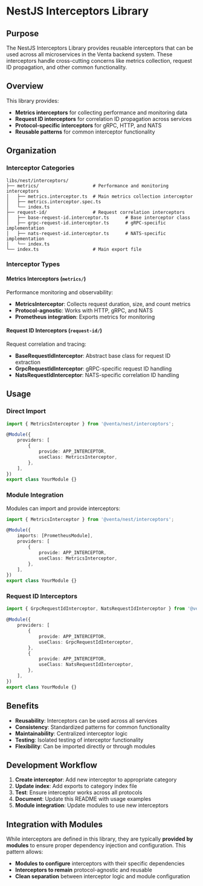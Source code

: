 # NestJS Interceptors Library

## Purpose

The NestJS Interceptors Library provides reusable interceptors that can be used across all microservices in the Venta backend system. These interceptors handle cross-cutting concerns like metrics collection, request ID propagation, and other common functionality.

## Overview

This library provides:

- **Metrics interceptors** for collecting performance and monitoring data
- **Request ID interceptors** for correlation ID propagation across services
- **Protocol-specific interceptors** for gRPC, HTTP, and NATS
- **Reusable patterns** for common interceptor functionality

## Organization

### Interceptor Categories

```
libs/nest/interceptors/
├── metrics/                    # Performance and monitoring interceptors
│   ├── metrics.interceptor.ts  # Main metrics collection interceptor
│   ├── metrics.interceptor.spec.ts
│   └── index.ts
├── request-id/                 # Request correlation interceptors
│   ├── base-request-id.interceptor.ts      # Base interceptor class
│   ├── grpc-request-id.interceptor.ts      # gRPC-specific implementation
│   ├── nats-request-id.interceptor.ts      # NATS-specific implementation
│   └── index.ts
└── index.ts                    # Main export file
```

### Interceptor Types

#### **Metrics Interceptors** (`metrics/`)

Performance monitoring and observability:

- **MetricsInterceptor**: Collects request duration, size, and count metrics
- **Protocol-agnostic**: Works with HTTP, gRPC, and NATS
- **Prometheus integration**: Exports metrics for monitoring

#### **Request ID Interceptors** (`request-id/`)

Request correlation and tracing:

- **BaseRequestIdInterceptor**: Abstract base class for request ID extraction
- **GrpcRequestIdInterceptor**: gRPC-specific request ID handling
- **NatsRequestIdInterceptor**: NATS-specific correlation ID handling

## Usage

### Direct Import

```typescript
import { MetricsInterceptor } from '@venta/nest/interceptors';

@Module({
	providers: [
		{
			provide: APP_INTERCEPTOR,
			useClass: MetricsInterceptor,
		},
	],
})
export class YourModule {}
```

### Module Integration

Modules can import and provide interceptors:

```typescript
import { MetricsInterceptor } from '@venta/nest/interceptors';

@Module({
	imports: [PrometheusModule],
	providers: [
		{
			provide: APP_INTERCEPTOR,
			useClass: MetricsInterceptor,
		},
	],
})
export class YourModule {}
```

### Request ID Interceptors

```typescript
import { GrpcRequestIdInterceptor, NatsRequestIdInterceptor } from '@venta/nest/interceptors';

@Module({
	providers: [
		{
			provide: APP_INTERCEPTOR,
			useClass: GrpcRequestIdInterceptor,
		},
		{
			provide: APP_INTERCEPTOR,
			useClass: NatsRequestIdInterceptor,
		},
	],
})
export class YourModule {}
```

## Benefits

- **Reusability**: Interceptors can be used across all services
- **Consistency**: Standardized patterns for common functionality
- **Maintainability**: Centralized interceptor logic
- **Testing**: Isolated testing of interceptor functionality
- **Flexibility**: Can be imported directly or through modules

## Development Workflow

1. **Create interceptor**: Add new interceptor to appropriate category
2. **Update index**: Add exports to category index file
3. **Test**: Ensure interceptor works across all protocols
4. **Document**: Update this README with usage examples
5. **Module integration**: Update modules to use new interceptors

## Integration with Modules

While interceptors are defined in this library, they are typically **provided by modules** to ensure proper dependency injection and configuration. This pattern allows:

- **Modules to configure** interceptors with their specific dependencies
- **Interceptors to remain** protocol-agnostic and reusable
- **Clean separation** between interceptor logic and module configuration
